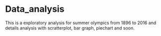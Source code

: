 # Data_analysis
This is a exploratory analysis for summer olympics from 1896 to 2016 and details analysis with scratterplot, bar graph, piechart and soon. 
